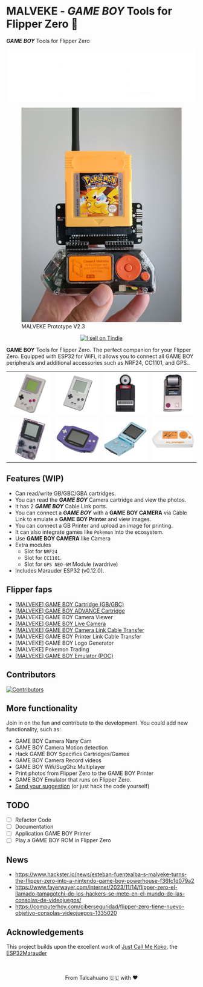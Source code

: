 # MALVEKE - *GAME BOY* Tools for Flipper Zero 🐬

***GAME BOY*** Tools for Flipper Zero

<picture>
    <source media="(prefers-color-scheme: dark)" srcset="./assets/logo.png">
    <source media="(prefers-color-scheme: light)" srcset="./assets/logo-b.png">
    <img
        alt="MALVEKE Logo"
        src="./assets/logo.png">
</picture>

<figure>
    <img src="./assets/proto.jpg" />
    <figcaption>MALVEKE Prototype V2.3</figcaption>
</figure>

<p align='center'>
<a href="https://www.tindie.com/stores/efuentealba/?ref=offsite_badges&utm_source=sellers_efuentealba&utm_medium=badges&utm_campaign=badge_large"><img src="https://d2ss6ovg47m0r5.cloudfront.net/badges/tindie-larges.png" alt="I sell on Tindie" width="200" height="104"></a>
</p>


**GAME BOY** Tools for Flipper Zero. The perfect companion for your Flipper Zero. Equipped with ESP32 for WiFi, it allows you to connect all GAME BOY peripherals and additional accessories such as NRF24, CC1101, and GPS..

<table>
  <tbody>
    <tr>
      <td style="border: none"><img src="./assets/GB.png" width="100%"/></td>
      <td style="border: none"><img src="./assets/GBP.png" width="100%"/></td>
      <td style="border: none"><img src="./assets/GB-CAM.png" width="100%"/></td>
      <td style="border: none"><img src="./assets/GB-PRINT.png" width="100%"/></td>
    </tr>
    <tr>
      <td style="border: none"><img src="./assets/GBC.png" width="100%"/></td>
      <td style="border: none"><img src="./assets/GBA.png" width="100%"/></td>
      <td style="border: none"><img src="./assets/GBASP.png" width="100%"/></td>
      <td style="border: none"><img src="./assets/FLIPPER.png" width="100%"/></td>
    </tr>
  </tbody>
</table>

## Features (WIP)

- Can read/write GB/GBC/GBA cartridges.
- You can read the ***GAME BOY*** Camera cartridge and view the photos.
- It has 2 ***GAME BOY*** Cable Link ports.
- You can connect a ***GAME BOY*** with a **GAME BOY CAMERA** via Cable Link to emulate a **GAME BOY Printer** and view images.
- You can connect a GB Printer and upload an image for printing.
- It can also integrate games like `Pokemon` into the ecosystem.
- Use **GAME BOY CAMERA** like Camera
- Extra modules
    - Slot for `NRF24`
    - Slot for `CC1101`.
    - Slot for `GPS NEO-6M` Module (wardrive)
- Includes Marauder ESP32 (v0.12.0).


## Flipper faps
- [[MALVEKE] GAME BOY Cartridge  (GB/GBC)](./flipper_companion_apps/applications/external/malveke_gb_cartridge/README.md)
- [[MALVEKE] GAME BOY ADVANCE Cartridge](./flipper_companion_apps/applications/external/malveke_gba_cartridge/README.md)
- [MALVEKE] GAME BOY Camera Viewer 
- [[MALVEKE] GAME BOY Live Camera](./flipper_companion_apps/applications/external/malveke_gb_live_camera/README.md)
- [[MALVEKE] GAME BOY Camera Link Cable Transfer](./flipper_companion_apps/applications/external/malveke_gb_link_camera/README.md)
- [MALVEKE] GAME BOY Printer Link Cable Transfer
- [MALVEKE] GAME BOY Logo Generator
- [MALVEKE] Pokemon Trading
- [[MALVEKE] GAME BOY Emulator (POC)](./flipper_companion_apps/applications/external/malveke_gb_emulator/README.md)

## Contributors
[![Contributors](https://contrib.rocks/image?repo=EstebanFuentealba/MALVEKE-Flipper-Zero)](https://github.com/EstebanFuentealba/MALVEKE-Flipper-Zero/graphs/contributors)

## More functionality
Join in on the fun and contribute to the development. You could add new functionality, such as:

- GAME BOY Camera Nany Cam
- GAME BOY Camera Motion detection
- Hack GAME BOY Specifics Cartridges/Games
- GAME BOY Camera Record videos
- GAME BOY Wifi/SugGhz Multiplayer
- Print photos from Flipper Zero to the GAME BOY Printer
- GAME BOY Emulator that runs on Flipper Zero.
- [Send your suggestion](/MALVEKE-Flipper-Zero/issues/new) (or just hack the code yourself)

## TODO
- [ ] Refactor Code
- [ ] Documentation
- [ ] Application GAME BOY Printer
- [ ] Play a GAME BOY ROM in Flipper Zero

## News
- https://www.hackster.io/news/esteban-fuentealba-s-malveke-turns-the-flipper-zero-into-a-nintendo-game-boy-powerhouse-f36fc1d079a2
- https://www.fayerwayer.com/internet/2023/11/14/flipper-zero-el-llamado-tamagotchi-de-los-hackers-se-mete-en-el-mundo-de-las-consolas-de-videojuegos/
- https://computerhoy.com/ciberseguridad/flipper-zero-tiene-nuevo-objetivo-consolas-videojuegos-1335020

## Acknowledgements
This project builds upon the excellent work of [Just Call Me Koko](https://github.com/justcallmekoko/), the [ESP32Marauder](https://github.com/justcallmekoko/ESP32Marauder)

<p align='center'>
<br />
<br />
From Talcahuano 🇨🇱 with ❤ 
</p>
